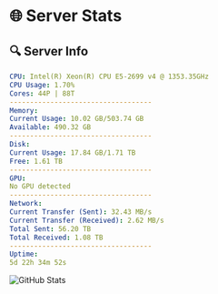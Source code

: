 # 🌐 Server Stats
## 🔍 Server Info
```yaml
CPU: Intel(R) Xeon(R) CPU E5-2699 v4 @ 1353.35GHz
CPU Usage: 1.70%
Cores: 44P | 88T
-----------------------------------
Memory:
Current Usage: 10.02 GB/503.74 GB
Available: 490.32 GB
-----------------------------------
Disk:
Current Usage: 17.84 GB/1.71 TB
Free: 1.61 TB
-----------------------------------
GPU:
No GPU detected
-----------------------------------
Network:
Current Transfer (Sent): 32.43 MB/s
Current Transfer (Received): 2.62 MB/s
Total Sent: 56.20 TB
Total Received: 1.08 TB
-----------------------------------
Uptime:
5d 22h 34m 52s
```
![GitHub Stats](https://img.shields.io/badge/Updated-2025-02-13_21:18:10-blue)